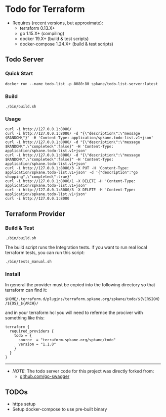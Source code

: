 # Todo for Terraform

* Requires (recent versions, but approximate):
  * terraform 0.13.X+
  * go 1.15.X+ (compiling)
  * docker 19.X+ (build & test scripts)
  * docker-compose 1.24.X+ (build & test scripts)

## Todo Server

### Quick Start

```shell
docker run --name todo-list -p 8080:80 spkane/todo-list-server:latest
```

### Build

```shell
./bin/build.sh
```

### Usage

```shell
curl -i http://127.0.0.1:8080/
curl -i http://127.0.0.1:8080/ -d "{\"description\":\"message $RANDOM\"}" -H 'Content-Type: application/spkane.todo-list.v1+json'
curl -i http://127.0.0.1:8080/ -d "{\"description\":\"message $RANDOM\",\"completed\":false}" -H 'Content-Type: application/spkane.todo-list.v1+json'
curl -i http://127.0.0.1:8080/ -d "{\"description\":\"message $RANDOM\",\"completed\":false}" -H 'Content-Type: application/spkane.todo-list.v1+json'
curl -i http://127.0.0.1:8080/3 -X PUT -H 'Content-Type: application/spkane.todo-list.v1+json' -d '{"description":"go shopping",\"completed\":true}'
curl -i http://127.0.0.1:8080/1 -X DELETE -H 'Content-Type: application/spkane.todo-list.v1+json'
curl -i http://127.0.0.1:8080/3 -X DELETE -H 'Content-Type: application/spkane.todo-list.v1+json'
curl -i http://127.0.0.1:8080
```

## Terraform Provider

### Build & Test

```shell
./bin/build.sh
```

The build script runs the Integration tests. If you want to run real local terraform tests, you can run this script:

```shell
./bin/tests_manual.sh
```

### Install

In general the provider must be copied into the following directory so that terraform can find it:

`$HOME/.terraform.d/plugins/terraform.spkane.org/spkane/todo/${VERSION}/${OS}_${ARCH}/`

and in your terraform hcl you will need to refernce the prociver with something like this:

```
terraform {
  required_providers {
    todo = {
      source  = "terraform.spkane.org/spkane/todo"
      version = "1.1.0"
    }
  }
}
```

---

* *NOTE*: The todo server code for this project was directly forked from:
  * [github.com/go-swagger](https://github.com/go-swagger/go-swagger/tree/master/examples/tutorials/todo-list/server-complete)


## TODOs

* https setup
* Setup docker-compose to use pre-built binary
